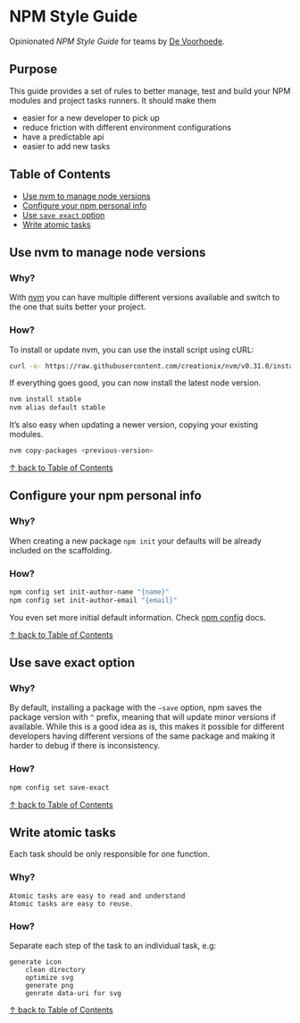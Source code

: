 # NPM Style Guide

Opinionated ​*NPM Style Guide*​ for teams by [De Voorhoede](https://twitter.com/devoorhoede).

## Purpose

This guide provides a set of rules to better manage, test and build your NPM modules and project tasks runners. It should make them

* easier for a new developer to pick up
* reduce friction with different environment configurations
* have a predictable api
* easier to add new tasks

## Table of Contents

* [Use nvm to manage node versions](#use-nvm-to-manage-node-versions)
* [Configure your npm personal info](#configure-your-npm-personal-info)
* [Use `save exact` option](#use-save-exact-option)
* [Write atomic tasks](#write-atomic-tasks)


## Use nvm to manage node versions 

### Why?

With [nvm](https://github.com/creationix/nvm) you can have multiple different versions available and switch to the one that suits better your project.

### How?

To install or update nvm, you can use the install script using cURL:

```bash
curl -o- https://raw.githubusercontent.com/creationix/nvm/v0.31.0/install.sh | bash
```

If everything goes good, you can now install the latest node version.

```bash
nvm install stable
nvm alias default stable
``` 

It’s also easy when updating a newer version, copying your existing modules.

```bash
nvm copy-packages <previous-version>
```

[↑ back to Table of Contents](#table-of-contents)

## Configure your npm personal info 

### Why?

When creating a new package `npm init` your defaults will be already included on the scaffolding.

### How?

```bash
npm config set init-author-name "{name}"
npm config set init-author-email "{email}"
```

You even set more initial default information. Check [npm config](https://docs.npmjs.com/misc/config#init-module) docs. 

[↑ back to Table of Contents](#table-of-contents)

## Use save exact option

### Why?

By default, installing a package with the `—save` option, npm saves the package version with `^` prefix, meaning that will update minor versions if available. While this is a good idea as is, this makes it possible for different developers having different versions of the same package and making it harder to debug if there is inconsistency.  

### How?

```bash
npm config set save-exact
```

[↑ back to Table of Contents](#table-of-contents)

## Write atomic tasks

Each task should be only responsible for one function. 

### Why?

    Atomic tasks are easy to read and understand
    Atomic tasks are easy to reuse.

### How?

Separate each step of the task to an individual task, e.g:

    generate icon
        clean directory
        optimize svg
        generate png
        genrate data-uri for svg



[↑ back to Table of Contents](#table-of-contents)